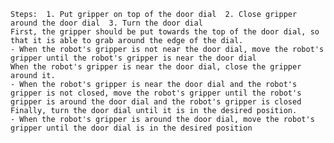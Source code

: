 
    Steps:  1. Put gripper on top of the door dial  2. Close gripper around the door dial  3. Turn the door dial
    First, the gripper should be put towards the top of the door dial, so that it is able to grab around the edge of the dial.
    - When the robot's gripper is not near the door dial, move the robot's gripper until the robot's gripper is near the door dial
    When the robot's gripper is near the door dial, close the gripper around it.
    - When the robot's gripper is near the door dial and the robot's gripper is not closed, move the robot's gripper until the robot's gripper is around the door dial and the robot's gripper is closed
    Finally, turn the door dial until it is in the desired position.
    - When the robot's gripper is around the door dial, move the robot's gripper until the door dial is in the desired position
